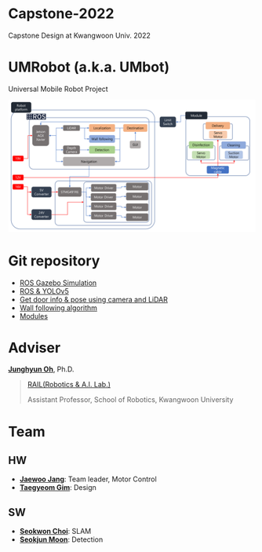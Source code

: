 # Capstone-2022
Capstone Design at Kwangwoon Univ. 2022

# UMRobot (a.k.a. UMbot)
Universal Mobile Robot Project

![sys_arch](/images/ppt_src/System_Architecture.png)

# Git repository
- [ROS Gazebo Simulation](https://github.com/msjun23/umrobot_description)
- [ROS & YOLOv5](https://github.com/msjun23/yolov5_ros)
- [Get door info & pose using camera and LiDAR](https://github.com/csw609/door_angle)
- [Wall following algorithm](https://github.com/msjun23/wall_following)
- [Modules](https://github.com/msjun23/umbot-modules)

# Adviser
[**Junghyun Oh**](http://robotailab.net/people/junghyunoh.html), Ph.D.
> [RAIL(Robotics & A.I. Lab.)](http://robotailab.net/index.html)
>
> Assistant Professor, School of Robotics, Kwangwoon University

# Team
## HW
- [**Jaewoo Jang**](https://github.com/wodnek1996): Team leader, Motor Control
- [**Taegyeom Gim**](https://github.com/GYEOMGYEOM): Design
## SW
- [**Seokwon Choi**](https://github.com/csw609): SLAM
- [**Seokjun Moon**](https://github.com/msjun23): Detection
